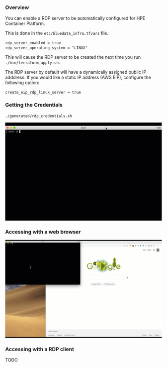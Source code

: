 ### Overview

You can enable a RDP server to be automatically configured for HPE Container Platform.

This is done in the `etc/bluedata_infra.tfvars` file.

```
rdp_server_enabled = true
rdp_server_operating_system = "LINUX"
```

This will cause the RDP server to be created the next time you run `./bin/terraform_apply.sh`.

The RDP server by default will have a dynamically assigned public IP adddress.  If you would like a static IP address (AWS EIP), configure the following option:

```
create_eip_rdp_linux_server = true
```

### Getting the Credentials

```
./generated/rdp_credentials.sh
```

![rdp credentials](./README-RDP/rdp_credentials.gif)

### Accessing with a web browser

![rdp browser](./README-RDP/rdp_browser.gif)

### Accessing with a RDP client

TODO
